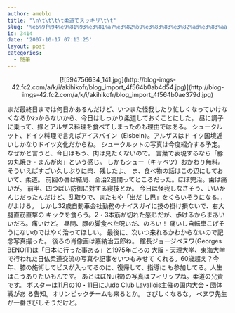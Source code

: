 ```yaml
---
author: ameblo
title: "\n\t\t\t\t柔道でスッキリ\t\t"
slug: '%e6%9f%94%e9%81%93%e3%81%a7%e3%82%b9%e3%83%83%e3%82%ad%e3%83%aa'
id: 3414
date: '2007-10-17 07:13:25'
layout: post
categories:
  - 随筆
---
```


<div align="center">[![594756634_141.jpg](http://blog-imgs-42.fc2.com/a/k/i/akihikofr/blog_import_4f564b0ab4d54.jpg)](http://blog-imgs-42.fc2.com/a/k/i/akihikofr/blog_import_4f564b0ae379d.jpg)</div>

まだ最終日までは何日かあるんだけど、いつまた怪我したり忙しくなっていけな くなるかわからないから、今日はしっかり柔道しておくことにした。 昼に調子に乗って、嫁とアルザス料理を食べてしまったのも理由ではある。 シュークルット、ドイツ料理で言えばアイスバイン（Eisbein）。アルザスはド イツ国境近いしかなりドイツ文化だからね。 シュークルットの写真は今度紹介する予定。 なぜかと言うと、今日はもう、肉は見たくないので。 言葉で表現するなら「豚の丸焼き・まんが肉」という感じ。 しかもシュー（キャベツ）おかわり無料。 そういえばすごい久しぶりに肉、残したよ。 ま、食べ物の話はこの辺にしておいて、柔道。 前回の唇は結局、全治2週間ってところだった。ほぼ完治。歯は痛いが。 前半、四つばい防御に対する寝技とか。 今日は怪我しなさそう、いいかんじだったんだけど、乱取りで、またもや「出だ し巴」をくらいそうになる…がよける。 しかし32歳自動車会社勤務のナイスガイに技の掛け損ないで、右大腿直筋直撃の キックを食らう。2・3本筋が切れた感じだが、歩けるからまあいいだろ。痛いけど。 昼間、豚の脚食べた呪いだ、のろい！ 痛いし自転車こげそうにないのではやく治ってほしい。 最後に、次いつ来れるかわからないので記念写真撮った。 後ろの肖像画は嘉納治五郎ね。 館長ジョージベヌワ(Georges BENOIT)は「日本に行った事ある」と1975年ごろの 大阪・天理大学、東海大学で行われた日仏柔道交流の写真や記事をいつもみせて くれる。60歳超え？今年、膝の施術してビスが入ってるのに、復帰して、指導に も参加してる。人生はこうありたいもんです。 あとほぼNu(裸)の写真はフィリップね。柔道の兄貴です。 ポスターは11月の10・11日にJudo Club Lavallois主催の国内大会・団体戦があ る告知。オリンピックチームも来るとか。 さびしくなるな。 ベヌワ先生が一番さびしそうだけど。